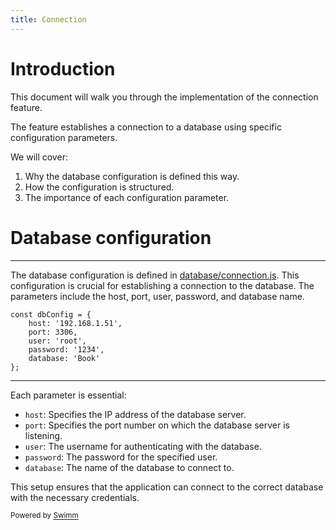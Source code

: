 ```yaml
---
title: Connection
---
```

# Introduction

This document will walk you through the implementation of the connection feature.

The feature establishes a connection to a database using specific configuration parameters.

We will cover:

1. Why the database configuration is defined this way.
2. How the configuration is structured.
3. The importance of each configuration parameter.

# Database configuration

<SwmSnippet path="/database/connection.js" line="1">

---

The database configuration is defined in <SwmPath>[database/connection.js](/database/connection.js)</SwmPath>. This configuration is crucial for establishing a connection to the database. The parameters include the host, port, user, password, and database name.

```
const dbConfig = {
    host: '192.168.1.51',
    port: 3306,
    user: 'root',
    password: '1234',
    database: 'Book'
};
```

---

</SwmSnippet>

Each parameter is essential:

- <SwmToken path="/database/connection.js" pos="2:1:1" line-data="    host: &#39;192.168.1.51&#39;,">`host`</SwmToken>: Specifies the IP address of the database server.
- <SwmToken path="/database/connection.js" pos="3:1:1" line-data="    port: 3306,">`port`</SwmToken>: Specifies the port number on which the database server is listening.
- <SwmToken path="/database/connection.js" pos="4:1:1" line-data="    user: &#39;root&#39;,">`user`</SwmToken>: The username for authenticating with the database.
- <SwmToken path="/database/connection.js" pos="5:1:1" line-data="    password: &#39;1234&#39;,">`password`</SwmToken>: The password for the specified user.
- <SwmToken path="/database/connection.js" pos="6:1:1" line-data="    database: &#39;Book&#39;">`database`</SwmToken>: The name of the database to connect to.

This setup ensures that the application can connect to the correct database with the necessary credentials.

<SwmMeta version="3.0.0" repo-id="Z2l0aHViJTNBJTNBYXBpX2Jvb2syJTNBJTNBTWFlbC1DYXM=" repo-name="api_book2"><sup>Powered by [Swimm](https://app.swimm.io/)</sup></SwmMeta>
